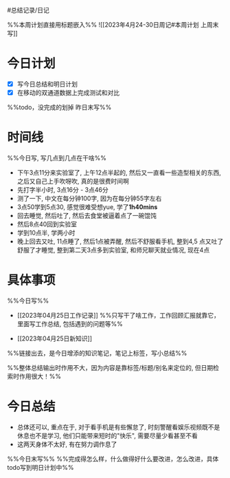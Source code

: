 #总结记录/日记 

%%本周计划直接用标题嵌入%%
![[2023年4月24-30日周记#本周计划 上周末写]]

# 今日计划
- [x] 写今日总结和明日计划
- [x] 在移动的双通道数据上完成测试和对比

%%todo，没完成的划掉 
昨日末写%%

# 时间线 
%%今日写, 写几点到几点在干啥%%
- 下午3点11分来实验室了, 上午12点半起的, 然后又一直看一些造型相关的东西, 之后又自己上手吹呀吹, 真的是很费时间啊
- 先打字半小时, 3点16分 - 3点46分
- 测了一下, 中文在每分钟100字, 因为在每分钟55字左右
- 3点50学到5点30, 感觉很难受想yue, 学了**1h40mins**
- 回去睡觉, 然后吐了, 然后去食堂被逼着点了一碗馄饨
- 然后8点40回到实验室
- 学到10点半, 学两小时
- 晚上回去又吐, 11点睡了, 然后1点被弄醒, 然后不舒服看手机, 整到4,5 点又吐了舒服了才睡觉, 整到第二天3点多到实验室, 和师兄聊天就业情况, 现在4点

# 具体事项 
%%今日写%%
- [[2023年04月25日工作记录]]
%%只写干了啥工作，工作回顾汇报就靠它，里面写工作总结, 包括遇到的问题等%%

- [[2023年04月25日新知识]]

%%链接出去，是今日增添的知识笔记，笔记上标签，写小总结%%

%%整体总结输出时作用不大，因为内容是靠标签/标题/别名来定位的, 但日期检索时作用很大！%%

# 今日总结
- 总体还可以, 重点在于, 对于看手机是有些懈怠了, 时刻警醒看娱乐视频既不是休息也不是学习, 他们只能带来短时的"快乐", 需要尽量少看甚至不看
- 这两天身体不太好, 有在努力调作息了


%%今日末写%%
%%完成得怎么样，什么做得好什么要改进，怎么改进，具体todo写到明日计划中%%